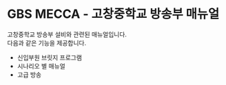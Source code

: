 # GBS MECCA - 고창중학교 방송부 매뉴얼

고창중학교 방송부 설비와 관련된 매뉴얼입니다.  
다음과 같은 기능을 제공합니다.

* 신입부원 브릿지 프로그램
* 시나리오 별 매뉴얼
* 고급 방송